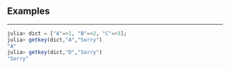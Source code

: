 ## Examples
---
```julia
julia> dict = ["A"=>1, "B"=>2, "C"=>3];
julia> getkey(dict,"A","Sorry")
"A"
julia> getkey(dict,"D","Sorry")
"Sorry"
```
